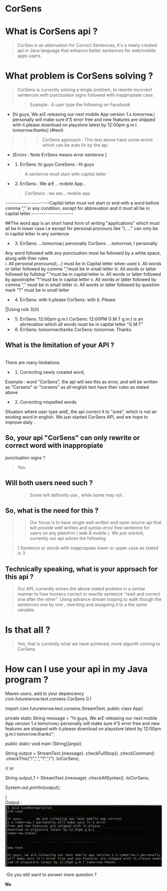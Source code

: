 # CorSens

# What is CorSens api ?
> CorSen is an abbrivation for Correct Sentences, it's a newly created api in Java language that enhance better sentences for web/mobile apps users.

# What problem is CorSens solving ?
> CorSens is currently solving a single problem, to rewrite incorrect sentences with punctuation signs followed with inappropiate case.
>> Example : A user type the following on Facebook

- [hi guys, We arE releasing our next mobile App version 1.x tomorrow,i personally will make sure it'S error
free and new features are shipped with it.please download on playstore latest by 12:00pm g.m.t  tomorrow.thanks] (#text)


>>> CorSens approach : This text above have some errors which can be auto fix by the api

- [Errors : Note ErrSens means error sentence ]

 - 1.  ErrSens :hi guys
       CoreSens : Hi guys
     >A sentence must start with capital letter

- 2. ErrSens : We arE .. mobile App..
   > CorSesns : we are... mobile app

----------------------Capital letter must not start or end with a word  before comma ","  in any condition, except for abbrevation and it must all be in capital letter.---------------------

 ##The word app is an short hand form of  writing "applications" which must all be in lower case i.e  except for personal pronouns like "I, ..."  can only be in capital letter in any sentence


- 3.  ErrSens: ...tomorrow,i personally 
    CorSens: ...tomorrow, I personally

Any word followed with any punctuation must be followed by a white
space, along with thier rules
  <br>
  i. All personal pronouns(I,...) must be in Capital letter
when used
  ii. All words or latter followed by comma ","must be in small letter
  iii. All words or latter followed by fullstop "."must be in capital letter
  iv. All words or latter followed by apostrophe "!"must be in capital letter
  v. All words or latter followed by comma "," must be in small letter
  vi. All words or latter followed by question mark "?" must be in small letter
  </br>
- 4. ErrSens: with it.please
   CorSens: with it. Please

||Using rule 3(iii)

- 5.  ErrSens: 12:00pm g.m.t 
    CorSens: 12:00PM G.M.T
g.m.t is an abrrevation which all words must be in capital letter
"G.M.T"


- 6.  ErrSens: tomorrow.thanks
    CorSens: tomorrow. Thanks



## What is the limitation of your API ?

<br>There are many limitations</br> 

- 1. Correcting newly created word,

Example : word "CorSens", the api will see this as error,  and will be written as "Corsens" or "corsens" as all english
text have their rules as stated above

- 2. Correcting mispelled words

Situation where user type areE, the api correct it to "aree", which is not an existing word in english. We just started CorSens API, and we hope to improve daily .


## So, your api "CorSens" can only rewrite or correct word with inappropiate
punctuation signs ?

>Yes.

## Will both users need such ?

>> Some will definetly use , while some may not .

## So, what is the need for this ?

>> Our focus is to have single well written and open source api that will provide well written and syntax error free sentence for users on any platofrm ( web & mobile ). We just started, currently our api solves the following

 > 1.Sentence or words with inappropiate lower or upper case as stated in 3


## Technically speaking, what is your approach for this api ?

> Our API, currently solves the above stated problem in a similar manner to
how humans correct or rewrite sentence "read and correct one after the other".
 Uisng advance stream looping to walk though the sentences one by one
, rewriting and assigning it to a the same variable.


# Is that all ?

> Yes, that is currently what we have achieved, more algorith coming to CorSens

# How can I use your api in my Java program ?

Maven users, add to your depencency
<br/>
<dependency>
 <groupId>com.futureisnow.text.corsens</groupId>
 <artifactId>CorSens</artifactId>
 <version>0.1</version>
</dependency>
<br/>

import com.futureisnow.text.corsens.StreamText;
public class App{

private static String message = "hi guys, We arE releasing our next mobile App version
1.x tomorrow,i personally will make sure it'S error
free and new features are shipped with it.please
download on playstore latest by 12:00pm g.m.t 
tomorrow.thanks";

public static void main (String[]args){

String output = StreamText.(message)
                          .checkFullStop()
                          .checkComman()
                          .checkThis("!",",","?","/")
                          .toCorSens;

// or

String output_1 = StreamText.(message)
                          .checkAllSyntax()
                          .toCorSens;


System.out.println(output);

}
<br/>
Output :
<img src="output.png"/>

-Do you still want to asnwer more question ?

<b>No</b>
